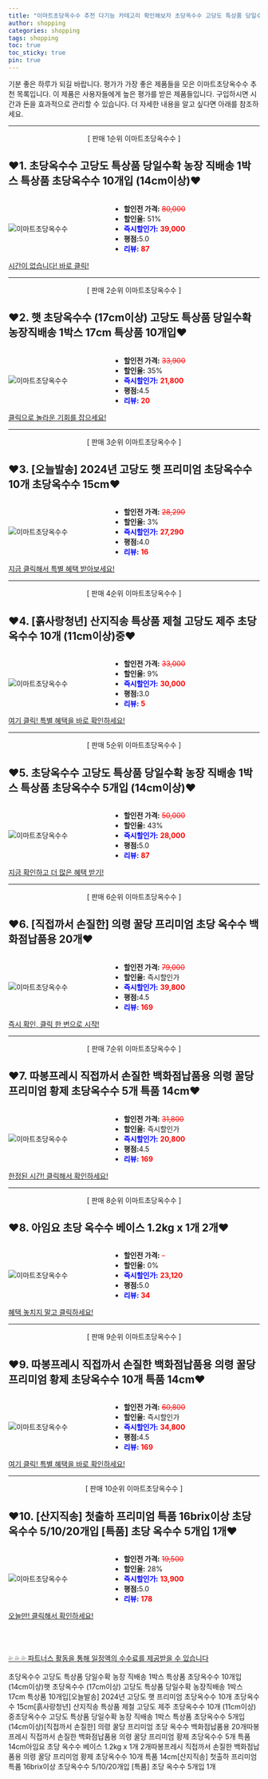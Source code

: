 ```yaml
---
title: "이마트초당옥수수 추천 다기능 카테고리 확인해보자 초당옥수수 고당도 특상품 당일수확 농장"
author: shopping
categories: shopping
tags: shopping
toc: true
toc_sticky: true
pin: true
---
```

기분 좋은 하루가 되길 바랍니다. 평가가 가장 좋은 제품들을 모은 이마트초당옥수수 추천 목록입니다. 이 제품은 사용자들에게 높은 평가를 받은 제품들입니다. 구입하시면 시간과 돈을 효과적으로 관리할 수 있습니다. 더 자세한 내용을 알고 싶다면 아래를 참조하세요.

---
<p class="toplist" style="margin: 0 auto; display: block; width: fit-content;">[ 판매 1순위 이마트초당옥수수 ]</p>

<h2><strong>❤️1. 초당옥수수 고당도 특상품 당일수확 농장 직배송 1박스 특상품 초당옥수수 10개입 (14cm이상)❤️</strong></h2>

<div style="display: flex; align-items: center;">
    <div style="flex: 0.4;">
        <img src="https://thumbnail6.coupangcdn.com/thumbnails/remote/230x230ex/image/vendor_inventory/ef88/9b95a7ccbed0c14fc78edbb5f5e5cf4e1e5883a561e2ec03d7f4b8f146e6.png" alt="이마트초당옥수수" style="max-width: 100%;">
    </div>
    <div style="flex: 0.6; margin-left: 10px;">
        <ul>
            <li><strong>할인전 가격:</strong> <del style="color: red;">80,000</del></li>
            <li><strong>할인율:</strong> 51%</li>
            <li><span style='color:blue'><strong>즉시할인가:</strong></span> <span style='color:red'><strong>39,000</strong></span></li>
            <li><strong>평점:</strong>5.0</li>
            <li><span style='color:blue'><strong>리뷰:</strong></span> <span style='color:red'><strong>87</strong></span></li>
        </ul>
    </div>
</div>
<div class="center">
    <a href="https://selin100587.github.io?lptag=AF9450613&subid=githubio&pageKey=8120349749&traceid=V0-153&itemId=23032814872&vendorItemId=90066571263" class="myButton">
        시간이 없습니다! 바로 클릭!
    </a>
</div>


---
<p class="toplist" style="margin: 0 auto; display: block; width: fit-content;">[ 판매 2순위 이마트초당옥수수 ]</p>

<h2><strong>❤️2. 햇 초당옥수수 (17cm이상) 고당도 특상품 당일수확 농장직배송 1박스 17cm 특상품 10개입❤️</strong></h2>

<div style="display: flex; align-items: center;">
    <div style="flex: 0.4;">
        <img src="https://thumbnail6.coupangcdn.com/thumbnails/remote/230x230ex/image/vendor_inventory/7c66/aa13fc77e2d1e2d884328dbb89f9e07e9afb3f46cd05276e8f1cf0547243.png" alt="이마트초당옥수수" style="max-width: 100%;">
    </div>
    <div style="flex: 0.6; margin-left: 10px;">
        <ul>
            <li><strong>할인전 가격:</strong> <del style="color: red;">33,900</del></li>
            <li><strong>할인율:</strong> 35%</li>
            <li><span style='color:blue'><strong>즉시할인가:</strong></span> <span style='color:red'><strong>21,800</strong></span></li>
            <li><strong>평점:</strong>4.5</li>
            <li><span style='color:blue'><strong>리뷰:</strong></span> <span style='color:red'><strong>20</strong></span></li>
        </ul>
    </div>
</div>
<div class="center">
    <a href="https://selin100587.github.io?lptag=AF9450613&subid=githubio&pageKey=8191001247&traceid=V0-153&itemId=23439892159&vendorItemId=90466753761" class="myButton">
        클릭으로 놀라운 기회를 잡으세요!
    </a>
</div>


---
<p class="toplist" style="margin: 0 auto; display: block; width: fit-content;">[ 판매 3순위 이마트초당옥수수 ]</p>

<h2><strong>❤️3. [오늘발송] 2024년 고당도 햇 프리미엄 초당옥수수 10개 초당옥수수 15cm❤️</strong></h2>

<div style="display: flex; align-items: center;">
    <div style="flex: 0.4;">
        <img src="https://thumbnail6.coupangcdn.com/thumbnails/remote/230x230ex/image/vendor_inventory/fa2b/83dcf669899ef14259d78282939aee1ffde6975f000b7a6c80d93df8f6f7.jpg" alt="이마트초당옥수수" style="max-width: 100%;">
    </div>
    <div style="flex: 0.6; margin-left: 10px;">
        <ul>
            <li><strong>할인전 가격:</strong> <del style="color: red;">28,290</del></li>
            <li><strong>할인율:</strong> 3%</li>
            <li><span style='color:blue'><strong>즉시할인가:</strong></span> <span style='color:red'><strong>27,290</strong></span></li>
            <li><strong>평점:</strong>4.0</li>
            <li><span style='color:blue'><strong>리뷰:</strong></span> <span style='color:red'><strong>16</strong></span></li>
        </ul>
    </div>
</div>
<div class="center">
    <a href="https://selin100587.github.io?lptag=AF9450613&subid=githubio&pageKey=8187867222&traceid=V0-153&itemId=23419956147&vendorItemId=90446991234" class="myButton">
        지금 클릭해서 특별 혜택 받아보세요!
    </a>
</div>


---
<p class="toplist" style="margin: 0 auto; display: block; width: fit-content;">[ 판매 4순위 이마트초당옥수수 ]</p>

<h2><strong>❤️4. [흙사랑청년] 산지직송 특상품 제철 고당도 제주 초당옥수수 10개 (11cm이상)중❤️</strong></h2>

<div style="display: flex; align-items: center;">
    <div style="flex: 0.4;">
        <img src="https://thumbnail8.coupangcdn.com/thumbnails/remote/230x230ex/image/vendor_inventory/a5c3/d57c91ec64848b82e77bc1140943c003b210bcd397eece9d489f09bc1f4a.jpg" alt="이마트초당옥수수" style="max-width: 100%;">
    </div>
    <div style="flex: 0.6; margin-left: 10px;">
        <ul>
            <li><strong>할인전 가격:</strong> <del style="color: red;">33,000</del></li>
            <li><strong>할인율:</strong> 9%</li>
            <li><span style='color:blue'><strong>즉시할인가:</strong></span> <span style='color:red'><strong>30,000</strong></span></li>
            <li><strong>평점:</strong>3.0</li>
            <li><span style='color:blue'><strong>리뷰:</strong></span> <span style='color:red'><strong>5</strong></span></li>
        </ul>
    </div>
</div>
<div class="center">
    <a href="https://selin100587.github.io?lptag=AF9450613&subid=githubio&pageKey=8162276186&traceid=V0-153&itemId=23273236393&vendorItemId=90305545035" class="myButton">
        여기 클릭! 특별 혜택을 바로 확인하세요!
    </a>
</div>


---
<p class="toplist" style="margin: 0 auto; display: block; width: fit-content;">[ 판매 5순위 이마트초당옥수수 ]</p>

<h2><strong>❤️5. 초당옥수수 고당도 특상품 당일수확 농장 직배송 1박스 특상품 초당옥수수 5개입 (14cm이상)❤️</strong></h2>

<div style="display: flex; align-items: center;">
    <div style="flex: 0.4;">
        <img src="https://thumbnail6.coupangcdn.com/thumbnails/remote/230x230ex/image/vendor_inventory/ef88/9b95a7ccbed0c14fc78edbb5f5e5cf4e1e5883a561e2ec03d7f4b8f146e6.png" alt="이마트초당옥수수" style="max-width: 100%;">
    </div>
    <div style="flex: 0.6; margin-left: 10px;">
        <ul>
            <li><strong>할인전 가격:</strong> <del style="color: red;">50,000</del></li>
            <li><strong>할인율:</strong> 43%</li>
            <li><span style='color:blue'><strong>즉시할인가:</strong></span> <span style='color:red'><strong>28,000</strong></span></li>
            <li><strong>평점:</strong>5.0</li>
            <li><span style='color:blue'><strong>리뷰:</strong></span> <span style='color:red'><strong>87</strong></span></li>
        </ul>
    </div>
</div>
<div class="center">
    <a href="https://selin100587.github.io?lptag=AF9450613&subid=githubio&pageKey=8120349749&traceid=V0-153&itemId=23032814874&vendorItemId=90066571278" class="myButton">
        지금 확인하고 더 많은 혜택 받기!
    </a>
</div>


---
<p class="toplist" style="margin: 0 auto; display: block; width: fit-content;">[ 판매 6순위 이마트초당옥수수 ]</p>

<h2><strong>❤️6. [직접까서 손질한] 의령 꿀당 프리미엄 초당 옥수수 백화점납품용 20개❤️</strong></h2>

<div style="display: flex; align-items: center;">
    <div style="flex: 0.4;">
        <img src="https://thumbnail10.coupangcdn.com/thumbnails/remote/230x230ex/image/vendor_inventory/3e3c/93e082c65a83251290b93d8e0984729a302051da1cfa2b5c5fd3ef134764.JPG" alt="이마트초당옥수수" style="max-width: 100%;">
    </div>
    <div style="flex: 0.6; margin-left: 10px;">
        <ul>
            <li><strong>할인전 가격:</strong> <del style="color: red;">79,000</del></li>
            <li><strong>할인율:</strong> 즉시할인가</li>
            <li><span style='color:blue'><strong>즉시할인가:</strong></span> <span style='color:red'><strong>39,800</strong></span></li>
            <li><strong>평점:</strong>4.5</li>
            <li><span style='color:blue'><strong>리뷰:</strong></span> <span style='color:red'><strong>169</strong></span></li>
        </ul>
    </div>
</div>
<div class="center">
    <a href="https://selin100587.github.io?lptag=AF9450613&subid=githubio&pageKey=8090741541&traceid=V0-153&itemId=8226457024&vendorItemId=82315544880" class="myButton">
        즉시 확인, 클릭 한 번으로 시작!
    </a>
</div>


---
<p class="toplist" style="margin: 0 auto; display: block; width: fit-content;">[ 판매 7순위 이마트초당옥수수 ]</p>

<h2><strong>❤️7. 따봉프레시 직접까서 손질한 백화점납품용 의령 꿀당 프리미엄 황제 초당옥수수 5개 특품 14cm❤️</strong></h2>

<div style="display: flex; align-items: center;">
    <div style="flex: 0.4;">
        <img src="https://thumbnail8.coupangcdn.com/thumbnails/remote/230x230ex/image/vendor_inventory/30a8/18614f1a42b245dd303f9096e38f20234176c39d4ec627f0e98e6daa3705.JPG" alt="이마트초당옥수수" style="max-width: 100%;">
    </div>
    <div style="flex: 0.6; margin-left: 10px;">
        <ul>
            <li><strong>할인전 가격:</strong> <del style="color: red;">31,800</del></li>
            <li><strong>할인율:</strong> 즉시할인가</li>
            <li><span style='color:blue'><strong>즉시할인가:</strong></span> <span style='color:red'><strong>20,800</strong></span></li>
            <li><strong>평점:</strong>4.5</li>
            <li><span style='color:blue'><strong>리뷰:</strong></span> <span style='color:red'><strong>169</strong></span></li>
        </ul>
    </div>
</div>
<div class="center">
    <a href="https://selin100587.github.io?lptag=AF9450613&subid=githubio&pageKey=8090741541&traceid=V0-153&itemId=22849132231&vendorItemId=89883811604" class="myButton">
        한정된 시간! 클릭해서 확인하세요!
    </a>
</div>


---
<p class="toplist" style="margin: 0 auto; display: block; width: fit-content;">[ 판매 8순위 이마트초당옥수수 ]</p>

<h2><strong>❤️8. 아임요 초당 옥수수 베이스 1.2kg x 1개 2개❤️</strong></h2>

<div style="display: flex; align-items: center;">
    <div style="flex: 0.4;">
        <img src="https://thumbnail8.coupangcdn.com/thumbnails/remote/230x230ex/image/0715_beverages_69k_b9/163d/51297570a9e5d76976ac9401267cbf1250682fe68ae5ecddfc640a5f0110.jpg" alt="이마트초당옥수수" style="max-width: 100%;">
    </div>
    <div style="flex: 0.6; margin-left: 10px;">
        <ul>
            <li><strong>할인전 가격:</strong> <del style="color: red;">-</del></li>
            <li><strong>할인율:</strong> 0%</li>
            <li><span style='color:blue'><strong>즉시할인가:</strong></span> <span style='color:red'><strong>23,120</strong></span></li>
            <li><strong>평점:</strong>5.0</li>
            <li><span style='color:blue'><strong>리뷰:</strong></span> <span style='color:red'><strong>34</strong></span></li>
        </ul>
    </div>
</div>
<div class="center">
    <a href="https://selin100587.github.io?lptag=AF9450613&subid=githubio&pageKey=7312681560&traceid=V0-153&itemId=23502969089&vendorItemId=90529396411" class="myButton">
        혜택 놓치지 말고 클릭하세요!
    </a>
</div>


---
<p class="toplist" style="margin: 0 auto; display: block; width: fit-content;">[ 판매 9순위 이마트초당옥수수 ]</p>

<h2><strong>❤️9. 따봉프레시 직접까서 손질한 백화점납품용 의령 꿀당 프리미엄 황제 초당옥수수 10개 특품 14cm❤️</strong></h2>

<div style="display: flex; align-items: center;">
    <div style="flex: 0.4;">
        <img src="https://thumbnail8.coupangcdn.com/thumbnails/remote/230x230ex/image/vendor_inventory/30a8/18614f1a42b245dd303f9096e38f20234176c39d4ec627f0e98e6daa3705.JPG" alt="이마트초당옥수수" style="max-width: 100%;">
    </div>
    <div style="flex: 0.6; margin-left: 10px;">
        <ul>
            <li><strong>할인전 가격:</strong> <del style="color: red;">60,800</del></li>
            <li><strong>할인율:</strong> 즉시할인가</li>
            <li><span style='color:blue'><strong>즉시할인가:</strong></span> <span style='color:red'><strong>34,800</strong></span></li>
            <li><strong>평점:</strong>4.5</li>
            <li><span style='color:blue'><strong>리뷰:</strong></span> <span style='color:red'><strong>169</strong></span></li>
        </ul>
    </div>
</div>
<div class="center">
    <a href="https://selin100587.github.io?lptag=AF9450613&subid=githubio&pageKey=8090741541&traceid=V0-153&itemId=22849132217&vendorItemId=89883811526" class="myButton">
        여기 클릭! 특별 혜택을 바로 확인하세요!
    </a>
</div>


---
<p class="toplist" style="margin: 0 auto; display: block; width: fit-content;">[ 판매 10순위 이마트초당옥수수 ]</p>

<h2><strong>❤️10. [산지직송] 첫출하 프리미엄 특품 16brix이상 초당옥수수 5/10/20개입 [특품] 초당 옥수수 5개입 1개❤️</strong></h2>

<div style="display: flex; align-items: center;">
    <div style="flex: 0.4;">
        <img src="https://thumbnail10.coupangcdn.com/thumbnails/remote/230x230ex/image/vendor_inventory/a64b/4bb554c2c7d41ef9a2123f0530d23c35c111d0782306b45eb8770ab241e1.jpg" alt="이마트초당옥수수" style="max-width: 100%;">
    </div>
    <div style="flex: 0.6; margin-left: 10px;">
        <ul>
            <li><strong>할인전 가격:</strong> <del style="color: red;">19,500</del></li>
            <li><strong>할인율:</strong> 28%</li>
            <li><span style='color:blue'><strong>즉시할인가:</strong></span> <span style='color:red'><strong>13,900</strong></span></li>
            <li><strong>평점:</strong>5.0</li>
            <li><span style='color:blue'><strong>리뷰:</strong></span> <span style='color:red'><strong>178</strong></span></li>
        </ul>
    </div>
</div>
<div class="center">
    <a href="https://selin100587.github.io?lptag=AF9450613&subid=githubio&pageKey=7373282387&traceid=V0-153&itemId=18843504415&vendorItemId=85973073403" class="myButton">
        오늘만! 클릭해서 확인하세요!
    </a>
</div>

<br><br><br>[💦 💦 💦 파트너스 활동을 통해 일정액의 수수료를 제공받을 수 있습니다](https://link.coupang.com/a/bcpT2c)<br><br>초당옥수수 고당도 특상품 당일수확 농장 직배송 1박스 특상품 초당옥수수 10개입 (14cm이상)햇 초당옥수수 (17cm이상) 고당도 특상품 당일수확 농장직배송 1박스 17cm 특상품 10개입[오늘발송] 2024년 고당도 햇 프리미엄 초당옥수수 10개 초당옥수수 15cm[흙사랑청년] 산지직송 특상품 제철 고당도 제주 초당옥수수 10개 (11cm이상)중초당옥수수 고당도 특상품 당일수확 농장 직배송 1박스 특상품 초당옥수수 5개입 (14cm이상)[직접까서 손질한] 의령 꿀당 프리미엄 초당 옥수수 백화점납품용 20개따봉프레시 직접까서 손질한 백화점납품용 의령 꿀당 프리미엄 황제 초당옥수수 5개 특품 14cm아임요 초당 옥수수 베이스 1.2kg x 1개 2개따봉프레시 직접까서 손질한 백화점납품용 의령 꿀당 프리미엄 황제 초당옥수수 10개 특품 14cm[산지직송] 첫출하 프리미엄 특품 16brix이상 초당옥수수 5/10/20개입 [특품] 초당 옥수수 5개입 1개